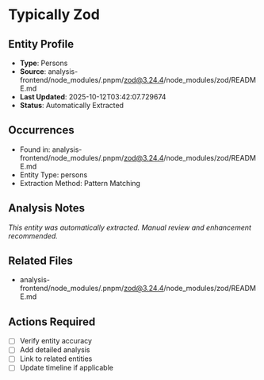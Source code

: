 # Typically Zod

## Entity Profile
- **Type**: Persons
- **Source**: analysis-frontend/node_modules/.pnpm/zod@3.24.4/node_modules/zod/README.md
- **Last Updated**: 2025-10-12T03:42:07.729674
- **Status**: Automatically Extracted

## Occurrences
- Found in: analysis-frontend/node_modules/.pnpm/zod@3.24.4/node_modules/zod/README.md
- Entity Type: persons
- Extraction Method: Pattern Matching

## Analysis Notes
*This entity was automatically extracted. Manual review and enhancement recommended.*

## Related Files
- analysis-frontend/node_modules/.pnpm/zod@3.24.4/node_modules/zod/README.md

## Actions Required
- [ ] Verify entity accuracy
- [ ] Add detailed analysis
- [ ] Link to related entities
- [ ] Update timeline if applicable
